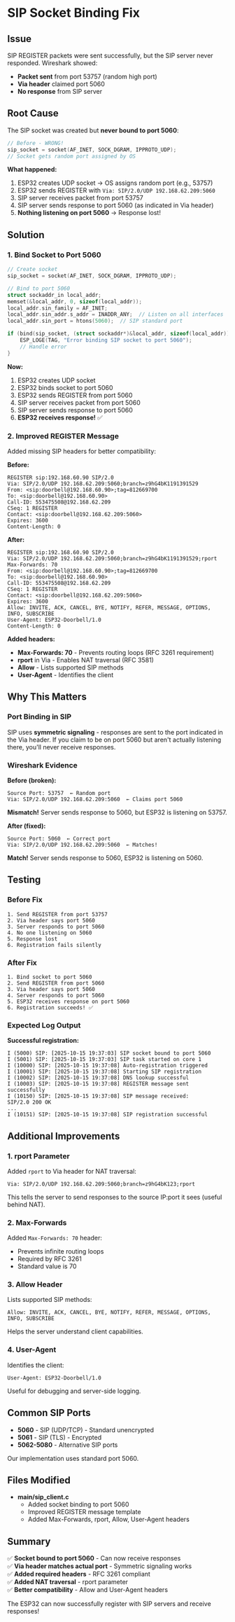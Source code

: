 # SIP Socket Binding Fix

## Issue

SIP REGISTER packets were sent successfully, but the SIP server never responded. Wireshark showed:
- **Packet sent** from port 53757 (random high port)
- **Via header** claimed port 5060
- **No response** from SIP server

## Root Cause

The SIP socket was created but **never bound to port 5060**:

```c
// Before - WRONG!
sip_socket = socket(AF_INET, SOCK_DGRAM, IPPROTO_UDP);
// Socket gets random port assigned by OS
```

**What happened:**
1. ESP32 creates UDP socket → OS assigns random port (e.g., 53757)
2. ESP32 sends REGISTER with `Via: SIP/2.0/UDP 192.168.62.209:5060`
3. SIP server receives packet from port 53757
4. SIP server sends response to port 5060 (as indicated in Via header)
5. **Nothing listening on port 5060** → Response lost!

## Solution

### 1. Bind Socket to Port 5060

```c
// Create socket
sip_socket = socket(AF_INET, SOCK_DGRAM, IPPROTO_UDP);

// Bind to port 5060
struct sockaddr_in local_addr;
memset(&local_addr, 0, sizeof(local_addr));
local_addr.sin_family = AF_INET;
local_addr.sin_addr.s_addr = INADDR_ANY;  // Listen on all interfaces
local_addr.sin_port = htons(5060);  // SIP standard port

if (bind(sip_socket, (struct sockaddr*)&local_addr, sizeof(local_addr)) < 0) {
    ESP_LOGE(TAG, "Error binding SIP socket to port 5060");
    // Handle error
}
```

**Now:**
1. ESP32 creates UDP socket
2. ESP32 binds socket to port 5060
3. ESP32 sends REGISTER from port 5060
4. SIP server receives packet from port 5060
5. SIP server sends response to port 5060
6. **ESP32 receives response!** ✅

### 2. Improved REGISTER Message

Added missing SIP headers for better compatibility:

**Before:**
```
REGISTER sip:192.168.60.90 SIP/2.0
Via: SIP/2.0/UDP 192.168.62.209:5060;branch=z9hG4bK1191391529
From: <sip:doorbell@192.168.60.90>;tag=812669700
To: <sip:doorbell@192.168.60.90>
Call-ID: 553475508@192.168.62.209
CSeq: 1 REGISTER
Contact: <sip:doorbell@192.168.62.209:5060>
Expires: 3600
Content-Length: 0
```

**After:**
```
REGISTER sip:192.168.60.90 SIP/2.0
Via: SIP/2.0/UDP 192.168.62.209:5060;branch=z9hG4bK1191391529;rport
Max-Forwards: 70
From: <sip:doorbell@192.168.60.90>;tag=812669700
To: <sip:doorbell@192.168.60.90>
Call-ID: 553475508@192.168.62.209
CSeq: 1 REGISTER
Contact: <sip:doorbell@192.168.62.209:5060>
Expires: 3600
Allow: INVITE, ACK, CANCEL, BYE, NOTIFY, REFER, MESSAGE, OPTIONS, INFO, SUBSCRIBE
User-Agent: ESP32-Doorbell/1.0
Content-Length: 0
```

**Added headers:**
- **Max-Forwards: 70** - Prevents routing loops (RFC 3261 requirement)
- **rport** in Via - Enables NAT traversal (RFC 3581)
- **Allow** - Lists supported SIP methods
- **User-Agent** - Identifies the client

## Why This Matters

### Port Binding in SIP

SIP uses **symmetric signaling** - responses are sent to the port indicated in the Via header. If you claim to be on port 5060 but aren't actually listening there, you'll never receive responses.

### Wireshark Evidence

**Before (broken):**
```
Source Port: 53757  ← Random port
Via: SIP/2.0/UDP 192.168.62.209:5060  ← Claims port 5060
```
**Mismatch!** Server sends response to 5060, but ESP32 is listening on 53757.

**After (fixed):**
```
Source Port: 5060  ← Correct port
Via: SIP/2.0/UDP 192.168.62.209:5060  ← Matches!
```
**Match!** Server sends response to 5060, ESP32 is listening on 5060.

## Testing

### Before Fix
```
1. Send REGISTER from port 53757
2. Via header says port 5060
3. Server responds to port 5060
4. No one listening on 5060
5. Response lost
6. Registration fails silently
```

### After Fix
```
1. Bind socket to port 5060
2. Send REGISTER from port 5060
3. Via header says port 5060
4. Server responds to port 5060
5. ESP32 receives response on port 5060
6. Registration succeeds! ✅
```

### Expected Log Output

**Successful registration:**
```
I (5000) SIP: [2025-10-15 19:37:03] SIP socket bound to port 5060
I (5001) SIP: [2025-10-15 19:37:03] SIP task started on core 1
I (10000) SIP: [2025-10-15 19:37:08] Auto-registration triggered
I (10001) SIP: [2025-10-15 19:37:08] Starting SIP registration
I (10002) SIP: [2025-10-15 19:37:08] DNS lookup successful
I (10003) SIP: [2025-10-15 19:37:08] REGISTER message sent successfully
I (10150) SIP: [2025-10-15 19:37:08] SIP message received:
SIP/2.0 200 OK
...
I (10151) SIP: [2025-10-15 19:37:08] SIP registration successful
```

## Additional Improvements

### 1. rport Parameter

Added `rport` to Via header for NAT traversal:
```
Via: SIP/2.0/UDP 192.168.62.209:5060;branch=z9hG4bK123;rport
```

This tells the server to send responses to the source IP:port it sees (useful behind NAT).

### 2. Max-Forwards

Added `Max-Forwards: 70` header:
- Prevents infinite routing loops
- Required by RFC 3261
- Standard value is 70

### 3. Allow Header

Lists supported SIP methods:
```
Allow: INVITE, ACK, CANCEL, BYE, NOTIFY, REFER, MESSAGE, OPTIONS, INFO, SUBSCRIBE
```

Helps the server understand client capabilities.

### 4. User-Agent

Identifies the client:
```
User-Agent: ESP32-Doorbell/1.0
```

Useful for debugging and server-side logging.

## Common SIP Ports

- **5060** - SIP (UDP/TCP) - Standard unencrypted
- **5061** - SIP (TLS) - Encrypted
- **5062-5080** - Alternative SIP ports

Our implementation uses standard port 5060.

## Files Modified

- **main/sip_client.c**
  - Added socket binding to port 5060
  - Improved REGISTER message template
  - Added Max-Forwards, rport, Allow, User-Agent headers

## Summary

✅ **Socket bound to port 5060** - Can now receive responses  
✅ **Via header matches actual port** - Symmetric signaling works  
✅ **Added required headers** - RFC 3261 compliant  
✅ **Added NAT traversal** - rport parameter  
✅ **Better compatibility** - Allow and User-Agent headers  

The ESP32 can now successfully register with SIP servers and receive responses!

